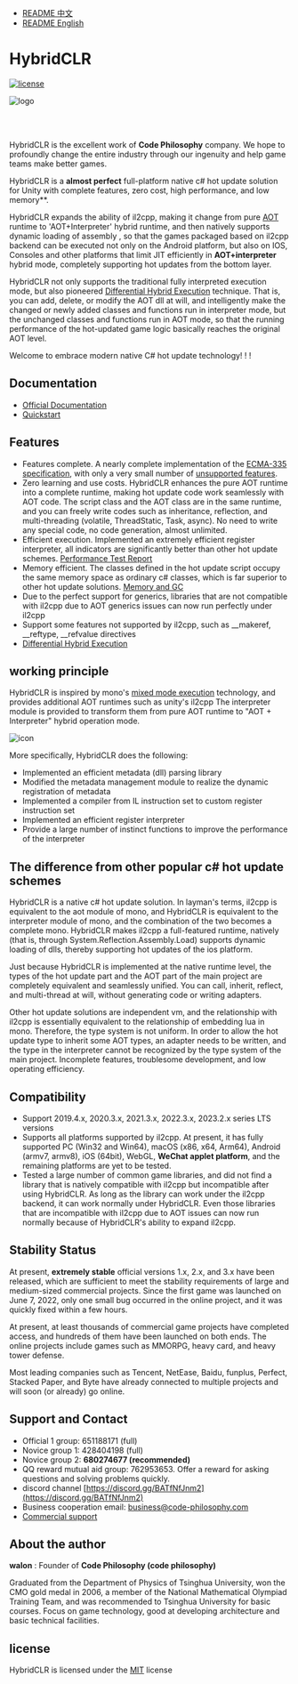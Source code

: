 
- [README 中文](./README_zh.md)
- [README English](./README.md)

# HybridCLR

[![license](http://img.shields.io/badge/license-MIT-blue.svg)](https://github.com/focus-creative-games/hybridclr/blob/main/LICENSE)

![logo](./docs/images/logo.jpg)

<br/>
<br/>

HybridCLR is the excellent work of **Code Philosophy** company. We hope to profoundly change the entire industry through our ingenuity and help game teams make better games.

HybridCLR is a **almost perfect** full-platform native c# hot update solution for Unity with complete features, zero cost, high performance, and low memory**.

HybridCLR expands the ability of il2cpp, making it change from pure [AOT](https://en.wikipedia.org/wiki/Ahead-of-time_compilation) runtime to 'AOT+Interpreter' hybrid runtime, and then natively supports dynamic loading of assembly , so that the games packaged based on il2cpp backend can be executed not only on the Android platform, but also on IOS, Consoles and other platforms that limit JIT efficiently in **AOT+interpreter** hybrid mode, completely supporting hot updates from the bottom layer.

HybridCLR not only supports the traditional fully interpreted execution mode, but also pioneered [Differential Hybrid Execution](https://hybridclr.doc.code-philosophy.com/docs/advanced/differentialhybridexecution) technique. That is, you can add, delete, or modify the AOT dll at will, and intelligently make the changed or newly added classes and functions run in interpreter mode, but the unchanged classes and functions run in AOT mode, so that the running performance of the hot-updated game logic basically reaches the original AOT level.

Welcome to embrace modern native C# hot update technology! ! !

## Documentation

- [Official Documentation](https://hybridclr.focus-creative-games.github.io)
- [Quickstart](https://hybridclr.doc.code-philosophy.com/docs/beginner/quickstart)

## Features

- Features complete. A nearly complete implementation of the [ECMA-335 specification](https://www.ecma-international.org/publications-and-standards/standards/ecma-335/), with only a very small number of [unsupported features](https://hybridclr.doc.code-philosophy.com/docs/basic/notsupportedfeatures).
- Zero learning and use costs. HybridCLR enhances the pure AOT runtime into a complete runtime, making hot update code work seamlessly with AOT code. The script class and the AOT class are in the same runtime, and you can freely write codes such as inheritance, reflection, and multi-threading (volatile, ThreadStatic, Task, async). No need to write any special code, no code generation, almost unlimited.
- Efficient execution. Implemented an extremely efficient register interpreter, all indicators are significantly better than other hot update schemes. [Performance Test Report](https://hybridclr.doc.code-philosophy.com/docs/basic/performance)
- Memory efficient. The classes defined in the hot update script occupy the same memory space as ordinary c# classes, which is far superior to other hot update solutions. [Memory and GC](https://hybridclr.doc.code-philosophy.com/docs/basic/memory)
- Due to the perfect support for generics, libraries that are not compatible with il2cpp due to AOT generics issues can now run perfectly under il2cpp
- Support some features not supported by il2cpp, such as __makeref, __reftype, __refvalue directives
- [Differential Hybrid Execution](https://hybridclr.doc.code-philosophy.com/docs/advanced/differentialhybridexecution)

## working principle

HybridCLR is inspired by mono's [mixed mode execution](https://www.mono-project.com/news/2017/11/13/mono-interpreter/) technology, and provides additional AOT runtimes such as unity's il2cpp The interpreter module is provided to transform them from pure AOT runtime to "AOT + Interpreter" hybrid operation mode.

![icon](docs/images/architecture.png)

More specifically, HybridCLR does the following:

- Implemented an efficient metadata (dll) parsing library
- Modified the metadata management module to realize the dynamic registration of metadata
- Implemented a compiler from IL instruction set to custom register instruction set
- Implemented an efficient register interpreter
- Provide a large number of instinct functions to improve the performance of the interpreter

## The difference from other popular c# hot update schemes

HybridCLR is a native c# hot update solution. In layman's terms, il2cpp is equivalent to the aot module of mono, and HybridCLR is equivalent to the interpreter module of mono, and the combination of the two becomes a complete mono. HybridCLR makes il2cpp a full-featured runtime, natively (that is, through System.Reflection.Assembly.Load) supports dynamic loading of dlls, thereby supporting hot updates of the ios platform.

Just because HybridCLR is implemented at the native runtime level, the types of the hot update part and the AOT part of the main project are completely equivalent and seamlessly unified. You can call, inherit, reflect, and multi-thread at will, without generating code or writing adapters.

Other hot update solutions are independent vm, and the relationship with il2cpp is essentially equivalent to the relationship of embedding lua in mono. Therefore, the type system is not uniform. In order to allow the hot update type to inherit some AOT types, an adapter needs to be written, and the type in the interpreter cannot be recognized by the type system of the main project. Incomplete features, troublesome development, and low operating efficiency.

## Compatibility

- Support 2019.4.x, 2020.3.x, 2021.3.x, 2022.3.x, 2023.2.x series LTS versions
- Supports all platforms supported by il2cpp. At present, it has fully supported PC (Win32 and Win64), macOS (x86, x64, Arm64), Android (armv7, armv8), iOS (64bit), WebGL, **WeChat applet platform**, and the remaining platforms are yet to be tested.
- Tested a large number of common game libraries, and did not find a library that is natively compatible with il2cpp but incompatible after using HybridCLR. As long as the library can work under the il2cpp backend, it can work normally under HybridCLR. Even those libraries that are incompatible with il2cpp due to AOT issues can now run normally because of HybridCLR's ability to expand il2cpp.

## Stability Status

At present, **extremely stable** official versions 1.x, 2.x, and 3.x have been released, which are sufficient to meet the stability requirements of large and medium-sized commercial projects. Since the first game was launched on June 7, 2022, only one small bug occurred in the online project, and it was quickly fixed within a few hours.

At present, at least thousands of commercial game projects have completed access, and hundreds of them have been launched on both ends. The online projects include games such as MMORPG, heavy card, and heavy tower defense.

Most leading companies such as Tencent, NetEase, Baidu, funplus, Perfect, Stacked Paper, and Byte have already connected to multiple projects and will soon (or already) go online.

## Support and Contact

- Official 1 group: 651188171 (full)
- Novice group 1: 428404198 (full)
- Novice group 2: **680274677 (recommended)**
- QQ reward mutual aid group: 762953653. Offer a reward for asking questions and solving problems quickly.
- discord channel [https://discord.gg/BATfNfJnm2](https://discord.gg/BATfNfJnm2)
- Business cooperation email: business@code-philosophy.com
- [Commercial support](https://hybridclr.doc.code-philosophy.com/docs/other/business)

## About the author

**walon** : Founder of **Code Philosophy (code philosophy)**

Graduated from the Department of Physics of Tsinghua University, won the CMO gold medal in 2006, a member of the National Mathematical Olympiad Training Team, and was recommended to Tsinghua University for basic courses. Focus on game technology, good at developing architecture and basic technical facilities.

## license

HybridCLR is licensed under the [MIT](https://github.com/focus-creative-games/hybridclr/blob/main/LICENSE) license
